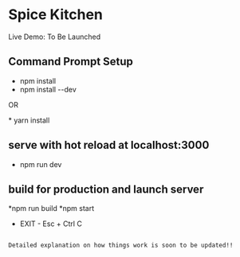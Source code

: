 # Spice Kitchen
Live Demo: To Be Launched

## Command Prompt Setup

* npm install 
* npm install --dev 
<p> OR </p>
* yarn install

## serve with hot reload at localhost:3000
* npm run dev

## build for production and launch server
*npm run build
*npm start

* EXIT - Esc + Ctrl C
```

Detailed explanation on how things work is soon to be updated!!
